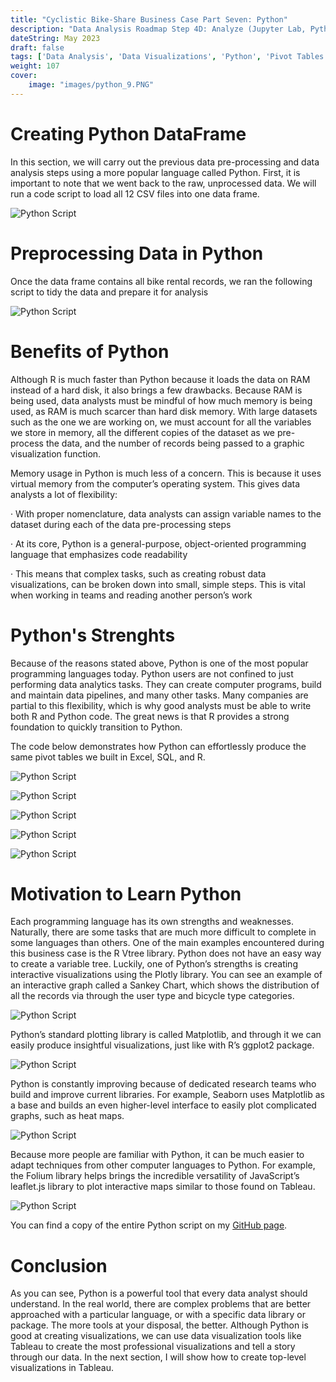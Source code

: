 ```yaml
---
title: "Cyclistic Bike-Share Business Case Part Seven: Python"
description: "Data Analysis Roadmap Step 4D: Analyze (Jupyter Lab, Python)"
dateString: May 2023
draft: false
tags: ['Data Analysis', 'Data Visualizations', 'Python', 'Pivot Tables', 'Jupyter Lab']
weight: 107
cover:
    image: "images/python_9.PNG"
---
```


# Creating Python DataFrame

In this section, we will carry out the previous data pre-processing and data analysis steps using a more popular language called Python. First, it is important to note that we went back to the raw, unprocessed data. We will run a code script to load all 12 CSV files into one data frame.

![Python Script](images/python_1.PNG)

# Preprocessing Data in Python

Once the data frame contains all bike rental records, we ran the following script to tidy the data and prepare it for analysis

![Python Script](images/python_2.PNG)

# Benefits of Python

Although R is much faster than Python because it loads the data on RAM instead of a hard disk, it also brings a few drawbacks. Because RAM is being used, data analysts must be mindful of how much memory is being used, as RAM is much scarcer than hard disk memory. With large datasets such as the one we are working on, we must account for all the variables we store in memory, all the different copies of the dataset as we pre-process the data, and the number of records being passed to a graphic visualization function.

Memory usage in Python is much less of a concern. This is because it uses virtual memory from the computer’s operating system. This gives data analysts a lot of flexibility:

· With proper nomenclature, data analysts can assign variable names to the dataset during each of the data pre-processing steps

· At its core, Python is a general-purpose, object-oriented programming language that emphasizes code readability

· This means that complex tasks, such as creating robust data visualizations, can be broken down into small, simple steps. This is vital when working in teams and reading another person’s work

# Python's Strenghts

Because of the reasons stated above, Python is one of the most popular programming languages today. Python users are not confined to just performing data analytics tasks. They can create computer programs, build and maintain data pipelines, and many other tasks. Many companies are partial to this flexibility, which is why good analysts must be able to write both R and Python code. The great news is that R provides a strong foundation to quickly transition to Python.

The code below demonstrates how Python can effortlessly produce the same pivot tables we built in Excel, SQL, and R.

![Python Script](images/python_4.PNG)

![Python Script](images/python_5.PNG)

![Python Script](images/python_6.PNG)

![Python Script](images/python_7.PNG)

![Python Script](images/python_8.PNG)

# Motivation to Learn Python

Each programming language has its own strengths and weaknesses. Naturally, there are some tasks that are much more difficult to complete in some languages than others. One of the main examples encountered during this business case is the R Vtree library. Python does not have an easy way to create a variable tree. Luckily, one of Python’s strengths is creating interactive visualizations using the Plotly library. You can see an example of an interactive graph called a Sankey Chart, which shows the distribution of all the records via through the user type and bicycle type categories.

![Python Script](images/python_9.PNG)

Python’s standard plotting library is called Matplotlib, and through it we can easily produce insightful visualizations, just like with R’s ggplot2 package.

![Python Script](images/python_10.PNG)

Python is constantly improving because of dedicated research teams who build and improve current libraries. For example, Seaborn uses Matplotlib as a base and builds an even higher-level interface to easily plot complicated graphs, such as heat maps.

![Python Script](images/python_11.PNG)

Because more people are familiar with Python, it can be much easier to adapt techniques from other computer languages to Python. For example, the Folium library helps brings the incredible versatility of JavaScript’s leaflet.js library to plot interactive maps similar to those found on Tableau.

![Python Script](images/python_12.PNG)

You can find a copy of the entire Python script on my [GitHub page](https://github.com/eangutierrez).

# Conclusion

As you can see, Python is a powerful tool that every data analyst should understand. In the real world, there are complex problems that are better approached with a particular language, or with a specific data library or package. The more tools at your disposal, the better. Although Python is good at creating visualizations, we can use data visualization tools like Tableau to create the most professional visualizations and tell a story through our data. In the next section, I will show how to create top-level visualizations in Tableau.